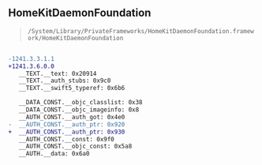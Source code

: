 ## HomeKitDaemonFoundation

> `/System/Library/PrivateFrameworks/HomeKitDaemonFoundation.framework/HomeKitDaemonFoundation`

```diff

-1241.3.3.1.1
+1241.3.6.0.0
   __TEXT.__text: 0x20914
   __TEXT.__auth_stubs: 0x9c0
   __TEXT.__swift5_typeref: 0x6b6

   __DATA_CONST.__objc_classlist: 0x38
   __DATA_CONST.__objc_imageinfo: 0x8
   __AUTH_CONST.__auth_got: 0x4e0
-  __AUTH_CONST.__auth_ptr: 0x920
+  __AUTH_CONST.__auth_ptr: 0x930
   __AUTH_CONST.__const: 0x9f0
   __AUTH_CONST.__objc_const: 0x5a8
   __AUTH.__data: 0x6a0

```
